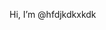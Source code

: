  Hi, I’m @hfdjkdkxkdk


<!---
hfdjkdkxkdk/hfdjkdkxkdk is a ✨ special ✨ repository because its `README.md` (this file) appears on your GitHub profile.
You can click the Preview link to take a look at your changes.
--->
